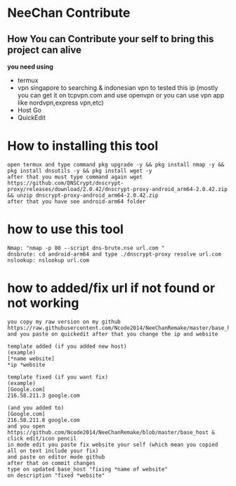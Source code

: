 # NeeChan Contribute
## How You can Contribute your self to bring this project can alive
**you need using**
- termux 
- vpn singapore to searching & indonesian vpn to tested this ip (mostly you can get it on tcpvpn.com and use openvpn or you can use vpn app like nordvpn,express vpn,etc)
- Host Go
- QuickEdit
# How to installing this tool
```
open termux and type command pkg upgrade -y && pkg install nmap -y && pkg install dnsutils -y && pkg install wget -y
after that you must type command again wget https://github.com/DNSCrypt/dnscrypt-proxy/releases/download/2.0.42/dnscrypt-proxy-android_arm64-2.0.42.zip && unzip dnscrypt-proxy-android_arm64-2.0.42.zip 
after that you have see android-arm64 folder
```
# how to use this tool
```
Nmap: "nmap -p 80 --script dns-brute.nse url.com "
dnsbrute: cd android-arm64 and type ./dnscrypt-proxy resolve url.com
nslookup: nslookup url.com
```
# how to added/fix url if not found or not working
```
you copy my raw version on my github https://raw.githubusercontent.com/Ncode2014/NeeChanRemake/master/base_host 
and you paste on quickedit after that you change the ip and website

template added (if you added new host)
(example)
[*name website]
*ip *website

template fixed (if you want fix)
(example)
[Google.com]
216.58.211.3 google.com

(and you added to)
[Google.com]
216.58.211.8 google.com
and you open https://github.com/Ncode2014/NeeChanRemake/blob/master/base_host & click edit/icon pencil 
in mode edit you paste fix website your self (which mean you copied all on text include your fix)
and paste on editor mode github 
after that on commit changes
type on updated base_host "fixing *name of website" 
on description "fixed *website"
```